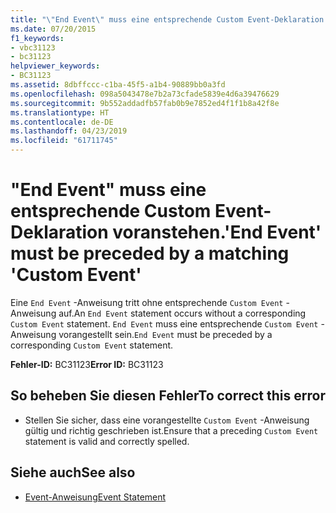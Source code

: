 ```yaml
---
title: "\"End Event\" muss eine entsprechende Custom Event-Deklaration voranstehen."
ms.date: 07/20/2015
f1_keywords:
- vbc31123
- bc31123
helpviewer_keywords:
- BC31123
ms.assetid: 8dbffccc-c1ba-45f5-a1b4-90889bb0a3fd
ms.openlocfilehash: 098a5043478e7b2a73cfade5839e4d6a39476629
ms.sourcegitcommit: 9b552addadfb57fab0b9e7852ed4f1f1b8a42f8e
ms.translationtype: HT
ms.contentlocale: de-DE
ms.lasthandoff: 04/23/2019
ms.locfileid: "61711745"
---
```

# <a name="end-event-must-be-preceded-by-a-matching-custom-event"></a><span data-ttu-id="827e8-102">"End Event" muss eine entsprechende Custom Event-Deklaration voranstehen.</span><span class="sxs-lookup"><span data-stu-id="827e8-102">'End Event' must be preceded by a matching 'Custom Event'</span></span>
<span data-ttu-id="827e8-103">Eine `End Event` -Anweisung tritt ohne entsprechende `Custom Event` -Anweisung auf.</span><span class="sxs-lookup"><span data-stu-id="827e8-103">An `End Event` statement occurs without a corresponding `Custom Event` statement.</span></span> <span data-ttu-id="827e8-104">`End Event` muss eine entsprechende `Custom Event` -Anweisung vorangestellt sein.</span><span class="sxs-lookup"><span data-stu-id="827e8-104">`End Event` must be preceded by a corresponding `Custom Event` statement.</span></span>  
  
 <span data-ttu-id="827e8-105">**Fehler-ID:** BC31123</span><span class="sxs-lookup"><span data-stu-id="827e8-105">**Error ID:** BC31123</span></span>  
  
## <a name="to-correct-this-error"></a><span data-ttu-id="827e8-106">So beheben Sie diesen Fehler</span><span class="sxs-lookup"><span data-stu-id="827e8-106">To correct this error</span></span>  
  
- <span data-ttu-id="827e8-107">Stellen Sie sicher, dass eine vorangestellte `Custom Event` -Anweisung gültig und richtig geschrieben ist.</span><span class="sxs-lookup"><span data-stu-id="827e8-107">Ensure that a preceding `Custom Event` statement is valid and correctly spelled.</span></span>  
  
## <a name="see-also"></a><span data-ttu-id="827e8-108">Siehe auch</span><span class="sxs-lookup"><span data-stu-id="827e8-108">See also</span></span>

- [<span data-ttu-id="827e8-109">Event-Anweisung</span><span class="sxs-lookup"><span data-stu-id="827e8-109">Event Statement</span></span>](../../visual-basic/language-reference/statements/event-statement.md)
